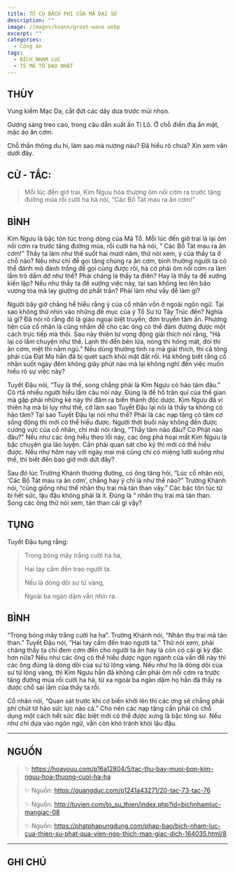 ```yaml
---
title: TỨ CÚ BÁCH PHI CỦA MÃ ĐẠI SƯ
description: ""
image: /images/koans/great-wave.webp
excerpt: ""
categories:
  - Công án
tags:
  - BÍCH NHAM LỤC
  - TS MÃ TỔ ĐẠO NHẤT
---
```


## THÙY

Vung kiếm Mạc Da, cắt đứt các dây dưa trước mũi nhọn. 

Gương sáng treo cao, trong câu dẫn xuất ấn Tì Lô. Ở chỗ điền điạ ẩn mật, mặc áo ăn cơm. 

Chỗ thần thông du hí, làm sao mà nương náu? Đã hiểu rõ chưa? Xin xem văn dưới đây.

## CỬ - TẮC:

> Mỗi lúc đến giờ trai, Kim Ngưu hòa thượng ôm nồi cơm ra trước tăng đường múa rồi cười ha hả nói, “Các Bồ Tát mau ra ăn cơm!”

## BÌNH

Kim Ngưu là bậc tôn túc trong dòng của Mã Tổ. Mỗi lúc đến giờ trai là lại ôm nồi cơm ra trước tăng đường múa, rồi cười ha hả nói, “ Các Bồ Tát mau ra ăn cơm!” Thầy ta làm như thế suốt hai mươi năm, thử nói xem, ý của thầy ta ở chỗ nào? Nếu như chỉ để gọi tăng chúng ra ăn cơm, bình thường người ta có thể đánh mõ đánh trống để gọi cũng được rồi, hà cớ phải ôm nồi cơm ra làm lắm trò dấm dớ như thế? Phải chăng là thầy ta điên? Hay là thầy ta đề xướng kiến lập? Nếu như thầy ta đề xướng việc này, tại sao không leo lên bảo vương tòa mà lay giường dơ phất trần? Phải làm như vầy để làm gì?

Người bây giờ chẳng hể hiểu rằng ý của cổ nhân vốn ở ngoài ngôn ngữ. Tại sao không thử nhìn vào những đề mục của ý Tổ Sư từ Tây Trúc đến? Nghĩa là gì? Đã nói rõ rằng đó là giáo ngoại biệt truyền, đơn truyền tâm ấn. Phương tiện của cổ nhân là cũng nhắm để cho các ông có thể đảm đương được một cách trực tiếp mà thôi. Sau này thiên tư vọng động giải thích nói rằng, “Há lại có lắm chuyện như thế. Lạnh thì đến bên lửa, nóng thì hóng mát, đói thì ăn cơm, mệt thì nằm ngủ.” Nếu dùng thường tình ra mà giải thích, thì cả tông phái của Đạt Ma hẳn đã bị quét sạch khỏi mặt đất rồi. Há không biết rằng cổ nhân suốt ngày đêm không giây phút nào mà lại không nghĩ đến việc muốn hiểu rõ sự việc này?

Tuyết Đậu nói, “Tuy là thế, song chẳng phải là Kim Ngưu có hảo tâm đâu.” Có rtấ nhiều người hiểu lầm câu nói này. Đúng là đề hồ trân quí của thế gian mà gặp phải những kẻ này thì đâm ra biến thành độc dược. Kim Ngưu đã vì thiên hạ mà bị lụy như thế, cớ làm sao Tuyết Đậu lại nói là thầy ta không có hảo tâm? Tại sao Tuyết Đậu lại nói như thế? Phải là các nạp tăng có tâm cơ sống động thì mới có thể hiểu được. Người thời buổi này không đến được cương vực của cổ nhân, chỉ mãi nói rằng, “Thấy tâm nào đâu? Có Phật nào đâu?” Nếu như các ông hiểu theo lối này, các ông phá hoại mất Kim Ngưu là bậc chuyên gia lão luyện. Cần phải quan sát cho kỹ thì mới có thể hiểu được. Nếu như hôm nay với ngày mai mà cũng chỉ có miệng lưỡi suông như thế, thì biết đến bao giờ mới dứt đây?

Sau đó lúc Trường Khánh thương đường, có ông tăng hỏi, “Lúc cổ nhân nói, ‘Các Bồ Tát mau ra ăn cơm’, chẳng hay ý chỉ là như thế nào?” Trường Khánh nói, “cũng giống như thể nhân thụ trai mà tán than vậy.” Các bậc tôn túc từ bi hết sức, lậu đậu không phải là ít. Đúng là “ nhân thụ trai mà tán than. Song các ông thử nói xem, tán than cái gì vậy?

## TỤNG

Tuyết Đậu tụng rằng:

> Trong bóng mây trắng cười ha ha,
>
> Hai tay cầm đến trao người ta.
>
> Nếu là dòng dõi sư tử vàng,
>
> Ngoài ba ngàn dặm vẫn nhìn ra.

## BÌNH

“Trong bóng mây trắng cười ha ha”. Trường Khánh nói, “Nhân thụ trai mà tán than.” Tuyết Đậu nói, “Hai tay cầm đến trao người ta.” Thử nói xem, phải chăng thầy ta chỉ đem cơm đến cho người ta ăn hay là còn có cái gì kỳ đặc hơn nữa? Nếu như các ông có thể hiểu được ngọn ngành của vấn đề này thì các ông đúng là dòng dõi của sư tử lông vàng. Nếu như họ là dòng dõi của sư tử lông vàng, thì Kim Ngưu hẳn đã không cần phải ôm nồi cơm ra trước tăng đường múa rồi cười ha hả, từ xa ngoài ba ngàn dặm họ hẳn đã thấy ra được chỗ sai lầm của thấy ta rồi.

Cổ nhân nói, “Quan sát trước khi cơ biến khởi lên thì các ơng sẽ chẳng phải phí chút tơ hào sức lực nào cả.” Cho nên các nạp tăng cần phải có chỗ dụng một cách hết sức đặc biệt mới có thể được xưng là bậc tông sư. Nếu như chỉ dựa vào ngôn ngữ, vẫn còn khó tránh khỏi lậu đậu.

<hr class="blog-rule" />

## NGUỒN

> ✨ https://hoavouu.com/p16a12804/5/tac-thu-bay-muoi-bon-kim-nguu-hoa-thuong-cuoi-ha-ha
>
> ✨ Nguồn: https://quangduc.com/p1241a43271/20-tac-73-tac-76
>
> ✨ Nguồn: http://tuvien.com/to_su_thien/index.php?id=bichnhamluc-mangiac-08
>
> ✨ Nguồn: https://phatphapungdung.com/phap-bao/bich-nham-luc-cua-thien-su-phat-qua-vien-ngo-thich-man-giac-dich-164035.html/8

<hr class="blog-rule" />

## GHI CHÚ

[^1]: ⭐️ <a href="http://thuongchieu.net/index.php/phapthoai/suphu/4689-tsdaonhat" target="_blank">🔗 TS MÃ TỔ ĐẠO NHẤT</a>

